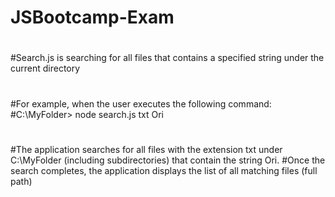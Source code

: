 # JSBootcamp-Exam
#
#Search.js is searching for all files that contains a specified string under the current directory
#
#For example, when the user executes the following command:
#C:\MyFolder> node search.js txt Ori
#
#The application searches for all files with the extension txt under C:\MyFolder (including subdirectories) that contain the string Ori.
#Once the search completes, the application displays the list of all matching files (full path)
#
#
